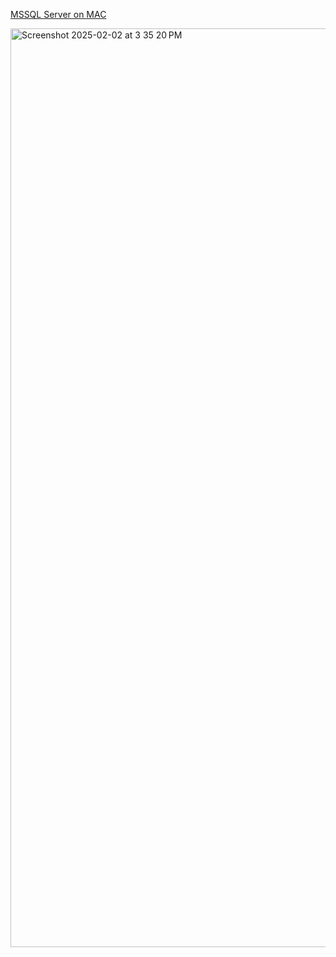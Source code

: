 [MSSQL Server on MAC](https://github.com/nk3099/DailyLogs/blob/main/ServerSQL_onMac)

<img width="1470" alt="Screenshot 2025-02-02 at 3 35 20 PM" src="https://github.com/user-attachments/assets/9479d58a-79d5-4769-bcda-2f1870d706fe" />
